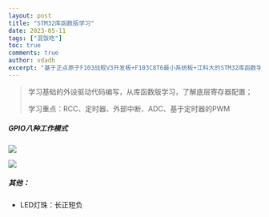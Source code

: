 ```yaml
---
layout: post
title: "STM32库函数版学习"
date: 2023-05-11
tags: ["混饭吃"]
toc: true
comments: true
author: vdadh
excerpt: "基于正点原子F103战舰V3开发板+F103C8T6最小系统板+江科大的STM32库函数学习"
---
```


> 学习基础的外设驱动代码编写，从库函数版学习，了解底层寄存器配置；
>
> 学习重点：RCC、定时器、外部中断、ADC、基于定时器的PWM

##### GPIO八种工作模式

![](https://vdadh-picture-bed.oss-cn-hangzhou.aliyuncs.com/img/202306121954157.png)

![](https://vdadh-picture-bed.oss-cn-hangzhou.aliyuncs.com/img/202306101703259.png)

##### 其他：

* LED灯珠：长正短负